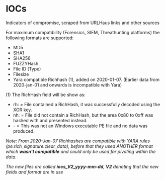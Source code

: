 # IOCs
Indicators of compromise, scraped from URLHaus links and other sources

For maximum compatibility (Forensics, SIEM, Threathunting platforms) the following formats are supported:

- MD5
- SHA1
- SHA256
- FUZZYHash
- File ID (Type)
- Filesize
- Yara compatible Richhash (1), added on 2020-01-07. (Earlier data from 2020-jan-01 and onwards is incompatible with Yara)

(1) The RichHash field  will be show as:

- rh:<md5 hash>   = File contained a RichHash, it was successfully decoded using the XOR key.
- nh:<md5 hash>   = File did not contain a RichHash, but the area 0x80 to 0xff was hashed with and presented instead.
- \-               = This was not an Windows executable PE file and no data was produced.
  
*Note: From 2020-Jan-07 Richhashes are compatible with YARA rules (pe.rich_signature.clear_data), before that they used ANOTHER format which **wasn't compatible** and could only be used for pivoting within the data.*

*The new files are called **iocs_V2_yyyy-mm-dd**, **V2** denoting that the new fields and format are in use*
